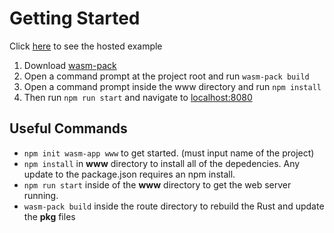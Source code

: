 # Getting Started
Click [here](https://wasm.ws311471.remote.ac/) to see the hosted example
1. Download [wasm-pack](https://rustwasm.github.io/wasm-pack/installer/)
2. Open a command prompt at the project root and run `wasm-pack build`
3. Open a command prompt inside the www directory and run `npm install`
4. Then run `npm run start` and navigate to [localhost:8080](localhost:8080)
## Useful Commands
- `npm init wasm-app www` to get started. (must input name of the project)
- `npm install` in **www** directory to install all of the depedencies. Any update to the package.json requires an npm install.
- `npm run start` inside of the **www** directory to get the web server running.
- `wasm-pack build` inside the route directory to rebuild the Rust and update the **pkg** files